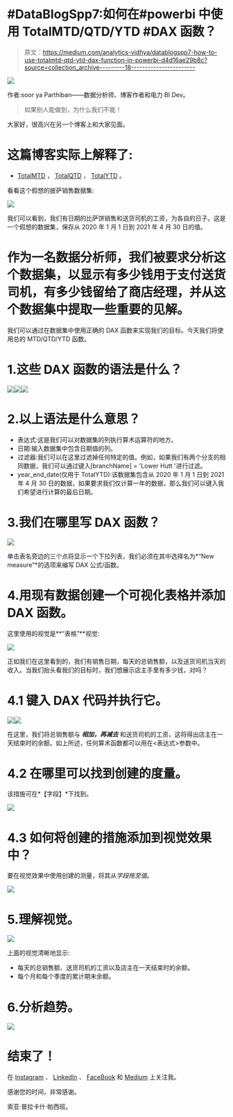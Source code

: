 # #DataBlogSpp7:如何在#powerbi 中使用 TotalMTD/QTD/YTD #DAX 函数？

> 原文：<https://medium.com/analytics-vidhya/datablogspp7-how-to-use-totalmtd-qtd-ytd-dax-function-in-powerbi-d4d16ae29b8c?source=collection_archive---------18----------------------->

![](img/048bd442519435c547cf28ac5a6287e1.png)

作者:soor ya Parthiban——数据分析师、博客作者和电力 BI Dev。

> 如果别人能做到，为什么我们不能！

大家好，很高兴在另一个博客上和大家见面。

# 这篇博客实际上解释了:

*   [TotalMTD](https://docs.microsoft.com/en-us/dax/totalmtd-function-dax) ， [TotalQTD](https://docs.microsoft.com/en-us/dax/totalqtd-function-dax) ， [TotalYTD](https://docs.microsoft.com/en-us/dax/totalytd-function-dax) 。

看看这个假想的披萨销售数据集:

![](img/764cbfc1a8a66a019d6fe21227091d5a.png)

我们可以看到，我们有日期的比萨饼销售和送货司机的工资，为各自的日子。这是一个假想的数据集，保存从 2020 年 1 月 1 日到 2021 年 4 月 30 日的值。

# 作为一名数据分析师，我们被要求分析这个数据集，以显示有多少钱用于支付送货司机，有多少钱留给了商店经理，并从这个数据集中提取一些重要的见解。

我们可以通过在数据集中使用正确的 DAX 函数来实现我们的目标。今天我们将使用总的 MTD/QTD/YTD 函数。

# 1.这些 DAX 函数的语法是什么？

![](img/4565da03a2f4d8206804ddf471068bb0.png)![](img/b6969f0a16e727f143afb7451298a3c4.png)![](img/7fd5f166de6a1d80ff6ff5b25e1f2d1d.png)

# 2.以上语法是什么意思？

*   表达式:这是我们可以对数据集的列执行算术运算符的地方。
*   日期:输入数据集中包含日期值的列。
*   过滤器:我们可以在这里过滤掉任何特定的值。例如，如果我们有两个分支的相同数据，我们可以通过键入[branchName] = 'Lower Hutt '进行过滤。
*   year_end_date(仅用于 TotalYTD):该数据集包含从 2020 年 1 月 1 日到 2021 年 4 月 30 日的数据，如果要求我们仅计算一年的数据，那么我们可以键入我们希望进行计算的最后日期。

# 3.我们在哪里写 DAX 函数？

![](img/adff50a42b37062a68c753e506323c8e.png)

单击表名旁边的三个点将显示一个下拉列表，我们必须在其中选择名为*“New measure”*的选项来编写 DAX 公式/函数。

# 4.用现有数据创建一个可视化表格并添加 DAX 函数。

这里使用的视觉是**“表格”**视觉:

![](img/59c1c6d043f7a05583aadd6246e9d5a3.png)

正如我们在这里看到的，我们有销售日期，每天的总销售额，以及送货司机当天的收入。当我们抬头看我们的目标时，我们想展示店主手里有多少钱，对吗？

# 4.1 键入 DAX 代码并执行它。

![](img/4089391fdb1ebc61a4448f1fda1dd51c.png)![](img/ad9fd452ee0dda8bce329088382ac1da.png)

在这里，我们将总销售额与 ***相加，再减去*** 和送货司机的工资，这将得出店主在一天结束时的余额。如上所述，任何算术函数都可以用在<表达式>参数中。

# 4.2 在哪里可以找到创建的度量。

该措施可在*【字段】*下找到。

![](img/6dcca52d0d423c306933c803bf55a9f8.png)

# 4.3 如何将创建的措施添加到视觉效果中？

要在视觉效果中使用创建的测量，将其从*字段拖至值*。

![](img/6e536e562821da35eea62992bd36fbe1.png)

# 5.理解视觉。

![](img/10f6e9312f8d1985163505408cd591f8.png)

上面的视觉清晰地显示:

*   每天的总销售额、送货司机的工资以及店主在一天结束时的余额。
*   每个月和每个季度的累计期末余额。

# 6.分析趋势。

![](img/a68083e97b0cfd0bfda8b565738ec6f6.png)

# 结束了！

在 [Instagram](https://www.instagram.com/drdata25/) 、 [LinkedIn](https://www.linkedin.com/in/soorya-prakash-parthiban-47a95718b/) 、 [FaceBook](https://www.facebook.com/sooryaprakash.parthiban.5) 和 [Medium](/@sooryaprakparthiban) 上关注我。

感谢您的时间，非常感谢。

索亚·普拉卡什·帕西班。